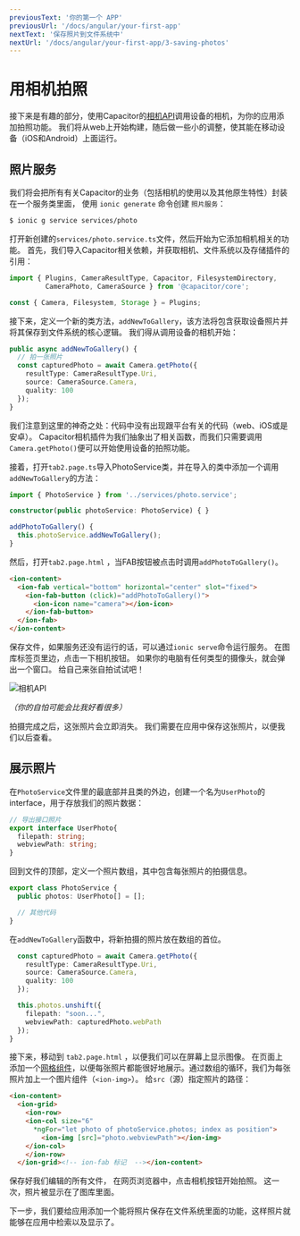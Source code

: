 ```yaml
---
previousText: '你的第一个 APP'
previousUrl: '/docs/angular/your-first-app'
nextText: '保存照片到文件系统中'
nextUrl: '/docs/angular/your-first-app/3-saving-photos'
---
```


# 用相机拍照

接下来是有趣的部分，使用Capacitor的[相机API](https://capacitor.ionicframework.com/docs/apis/camera)调用设备的相机，为你的应用添加拍照功能。 我们将从web上开始构建，随后做一些小的调整，使其能在移动设备（iOS和Android）上面运行。

## 照片服务

我们将会把所有有关Capacitor的业务（包括相机的使用以及其他原生特性）封装在一个服务类里面， 使用 `ionic generate` 命令创建 `照片服务`：

```bash
$ ionic g service services/photo
```

打开新创建的`services/photo.service.ts`文件，然后开始为它添加相机相关的功能。 首先，我们导入Capacitor相关依赖，并获取相机、文件系统以及存储插件的引用：

```typescript
import { Plugins, CameraResultType, Capacitor, FilesystemDirectory, 
         CameraPhoto, CameraSource } from '@capacitor/core';

const { Camera, Filesystem, Storage } = Plugins;
```

接下来，定义一个新的类方法，`addNewToGallery`，该方法将包含获取设备照片并将其保存到文件系统的核心逻辑。 我们得从调用设备的相机开始：

```typescript
public async addNewToGallery() {
  // 拍一张照片
  const capturedPhoto = await Camera.getPhoto({
    resultType: CameraResultType.Uri, 
    source: CameraSource.Camera, 
    quality: 100 
  });
}
```

我们注意到这里的神奇之处：代码中没有出现跟平台有关的代码（web、iOS或是安卓）。 Capacitor相机插件为我们抽象出了相关函数，而我们只需要调用`Camera.getPhoto()`便可以开始使用设备的拍照功能。

接着，打开`tab2.page.ts`导入PhotoService类，并在导入的类中添加一个调用 `addNewToGallery`的方法：

```typescript
import { PhotoService } from '../services/photo.service';

constructor(public photoService: PhotoService) { }

addPhotoToGallery() {
  this.photoService.addNewToGallery();
}
```

然后，打开`tab2.page.html` ，当FAB按钮被点击时调用`addPhotoToGallery()`。

```html
<ion-content>
  <ion-fab vertical="bottom" horizontal="center" slot="fixed">
    <ion-fab-button (click)="addPhotoToGallery()">
      <ion-icon name="camera"></ion-icon>
    </ion-fab-button>
  </ion-fab>
</ion-content>
```

保存文件，如果服务还没有运行的话，可以通过`ionic serve`命令运行服务。 在图库标签页里边，点击一下相机按钮。 如果你的电脑有任何类型的摄像头，就会弹出一个窗口。 给自己来张自拍试试吧！

![相机API](/docs/assets/img/guides/first-app-cap-ng/camera-web.png)

_（你的自怕可能会比我好看很多）_

拍摄完成之后，这张照片会立即消失。 我们需要在应用中保存这张照片，以便我们以后查看。

## 展示照片

在`PhotoService`文件里的最底部并且类的外边，创建一个名为`UserPhoto`的interface，用于存放我们的照片数据：

```typescript
// 导出接口照片
export interface UserPhoto{
  filepath: string;
  webviewPath: string;
}
```

回到文件的顶部，定义一个照片数组，其中包含每张照片的拍摄信息。

```typescript
export class PhotoService {
  public photos: UserPhoto[] = [];

  // 其他代码
}
```

在`addNewToGallery`函数中，将新拍摄的照片放在数组的首位。

```typescript
  const capturedPhoto = await Camera.getPhoto({
    resultType: CameraResultType.Uri, 
    source: CameraSource.Camera, 
    quality: 100 
  });

  this.photos.unshift({
    filepath: "soon...",
    webviewPath: capturedPhoto.webPath
  });
}
```

接下来，移动到 `tab2.page.html` ，以便我们可以在屏幕上显示图像。 在页面上添加一个[网格组件](https://ionicframework.com/docs/api/grid)，以便每张照片都能很好地展示。通过数组的循环，我们为每张照片加上一个图片组件（`<ion-img>`）。 给`src`（源）指定照片的路径：

```html
<ion-content>
  <ion-grid>
    <ion-row>
    <ion-col size="6" 
      *ngFor="let photo of photoService.photos; index as position">
        <ion-img [src]="photo.webviewPath"></ion-img>
    </ion-col>
    </ion-row>
  </ion-grid><!-- ion-fab 标记  --></ion-content>
```

保存好我们编辑的所有文件， 在网页浏览器中，点击相机按钮开始拍照。 这一次，照片被显示在了图库里面。

下一步，我们要给应用添加一个能将照片保存在文件系统里面的功能，这样照片就能够在应用中检索以及显示了。
